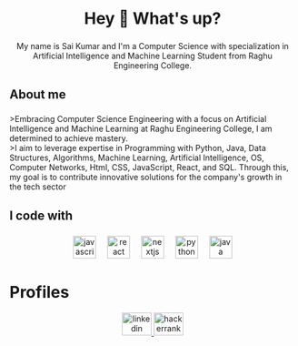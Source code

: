 <h1 align="center">Hey 👋 What's up?</h1>

###

<p align="center">My name is Sai Kumar and I'm a Computer Science with specialization in Artificial Intelligence and Machine Learning Student from Raghu Engineering College.</p>

###

<h2 align="left">About me</h2>

###

<p align="left">>Embracing Computer Science Engineering with a focus on Artificial Intelligence and Machine Learning at Raghu Engineering College, I am determined to achieve mastery.<br>>I aim to leverage expertise in Programming with Python, Java, Data Structures, Algorithms, Machine Learning, Artificial Intelligence, OS, Computer Networks, Html, CSS, JavaScript, React, and SQL. Through this, my goal is to contribute innovative solutions for the company's growth in the tech sector</p>

###

<h2 align="left">I code with</h2>

###

<div align="center">
  <img src="https://cdn.jsdelivr.net/gh/devicons/devicon/icons/javascript/javascript-original.svg" height="40" alt="javascript logo"  />
  <img width="12" />
  <img src="https://cdn.jsdelivr.net/gh/devicons/devicon/icons/react/react-original.svg" height="40" alt="react logo"  />
  <img width="12" />
  <img src="https://cdn.jsdelivr.net/gh/devicons/devicon/icons/nextjs/nextjs-original.svg" height="40" alt="nextjs logo"  />
  <img width="12" />
  <img src="https://cdn.jsdelivr.net/gh/devicons/devicon/icons/python/python-original.svg" height="40" alt="python logo"  />
  <img width="12" />
  <img src="https://cdn.jsdelivr.net/gh/devicons/devicon/icons/java/java-original.svg" height="40" alt="java logo"  />
</div>

###
<h1> Profiles </h1>
<div align="center">
  <a href="www.linkedin.com/in/ysk630" target="_blank">
    <img src="https://raw.githubusercontent.com/maurodesouza/profile-readme-generator/master/src/assets/icons/social/linkedin/default.svg" width="52" height="40" alt="linkedin logo"  />
  </a>
  <a href="https://www.hackerrank.com/20981a4262" target="_blank">
    <img src="https://raw.githubusercontent.com/maurodesouza/profile-readme-generator/master/src/assets/icons/social/hackerrank/default.svg" width="52" height="40" alt="hackerrank logo"  />
  </a>
</div>

###
